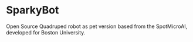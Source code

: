 # SparkyBot
Open Source Quadruped robot as pet version based from the SpotMicroAI, developed for Boston University.
